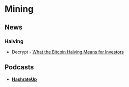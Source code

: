 # Mining

## News

### Halving

- Decrypt - [What the Bitcoin Halving Means for Investors](https://decrypt.co/208164/bitcoin-halving-what-it-means-investors)

## Podcasts

- [**HashrateUp**](https://podcasters.spotify.com/pod/show/hashrateup)
